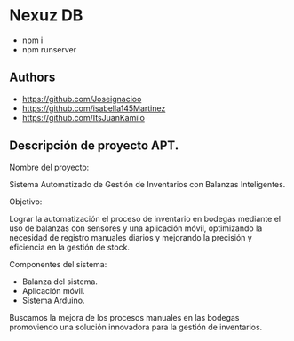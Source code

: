 
# Nexuz DB

- npm i
- npm runserver

## Authors

- https://github.com/Joseignacioo
- https://github.com/isabella145Martinez
- https://github.com/ItsJuanKamilo

## Descripción de proyecto APT.

Nombre del proyecto: 

Sistema Automatizado de Gestión de Inventarios con Balanzas Inteligentes.

Objetivo: 

Lograr la automatización el proceso de inventario en bodegas mediante el uso de balanzas con sensores y una aplicación móvil, optimizando la necesidad de registro manuales diarios y mejorando la precisión y eficiencia en la gestión de stock. 

Componentes del sistema: 
* Balanza del sistema. 
* Aplicación móvil. 
* Sistema Arduino. 

Buscamos la mejora de los procesos manuales en las bodegas promoviendo una solución innovadora para la gestión de inventarios. 
